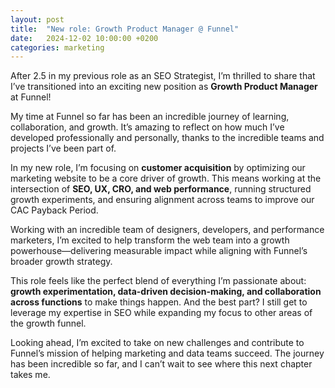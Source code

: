 ```yaml
---
layout: post
title:  "New role: Growth Product Manager @ Funnel"
date:   2024-12-02 10:00:00 +0200
categories: marketing
---
```



After 2.5 in my previous role as an SEO Strategist, I’m thrilled to share that I’ve transitioned into an exciting new position as **Growth Product Manager** at Funnel!

My time at Funnel so far has been an incredible journey of learning, collaboration, and growth. It’s amazing to reflect on how much I’ve developed professionally and personally, thanks to the incredible teams and projects I’ve been part of.

In my new role, I’m focusing on **customer acquisition** by optimizing our marketing website to be a core driver of growth. This means working at the intersection of **SEO, UX, CRO, and web performance**, running structured growth experiments, and ensuring alignment across teams to improve our CAC Payback Period.

Working with an incredible team of designers, developers, and performance marketers, I’m excited to help transform the web team into a growth powerhouse—delivering measurable impact while aligning with Funnel’s broader growth strategy.

This role feels like the perfect blend of everything I’m passionate about: **growth experimentation, data-driven decision-making, and collaboration across functions** to make things happen. And the best part? I still get to leverage my expertise in SEO while expanding my focus to other areas of the growth funnel.

Looking ahead, I’m excited to take on new challenges and contribute to Funnel’s mission of helping marketing and data teams succeed. The journey has been incredible so far, and I can’t wait to see where this next chapter takes me.
